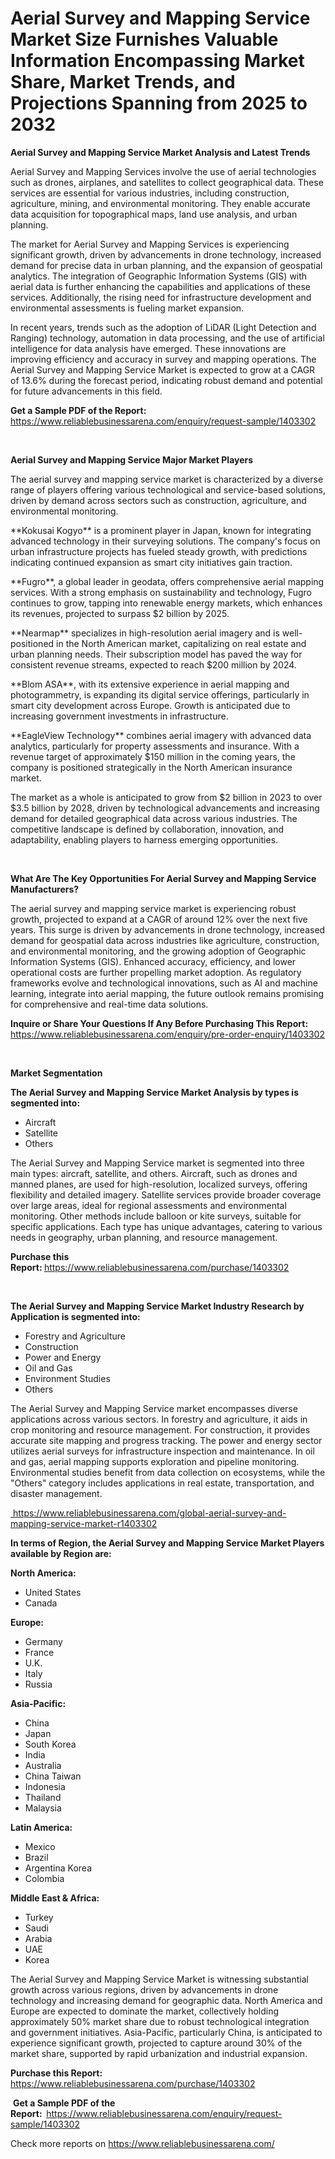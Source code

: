 <p><h1>Aerial Survey and Mapping Service Market Size Furnishes Valuable Information Encompassing Market Share, Market Trends, and Projections Spanning from 2025 to 2032</h1></p><p><strong>Aerial Survey and Mapping Service Market Analysis and Latest Trends</strong></p>
<p><p>Aerial Survey and Mapping Services involve the use of aerial technologies such as drones, airplanes, and satellites to collect geographical data. These services are essential for various industries, including construction, agriculture, mining, and environmental monitoring. They enable accurate data acquisition for topographical maps, land use analysis, and urban planning.</p><p>The market for Aerial Survey and Mapping Services is experiencing significant growth, driven by advancements in drone technology, increased demand for precise data in urban planning, and the expansion of geospatial analytics. The integration of Geographic Information Systems (GIS) with aerial data is further enhancing the capabilities and applications of these services. Additionally, the rising need for infrastructure development and environmental assessments is fueling market expansion.</p><p>In recent years, trends such as the adoption of LiDAR (Light Detection and Ranging) technology, automation in data processing, and the use of artificial intelligence for data analysis have emerged. These innovations are improving efficiency and accuracy in survey and mapping operations. The Aerial Survey and Mapping Service Market is expected to grow at a CAGR of 13.6% during the forecast period, indicating robust demand and potential for future advancements in this field.</p></p>
<p><strong>Get a Sample PDF of the Report:&nbsp;</strong> <a href="https://www.reliablebusinessarena.com/enquiry/request-sample/1403302?utm_campaign=2514&utm_medium=2&utm_source=Github&utm_content=ia&utm_term=28032025&utm_id=aerial-survey-and-mapping-service">https://www.reliablebusinessarena.com/enquiry/request-sample/1403302</a></p>
<p>&nbsp;</p>
<p><strong>Aerial Survey and Mapping Service Major Market Players</strong></p>
<p><p>The aerial survey and mapping service market is characterized by a diverse range of players offering various technological and service-based solutions, driven by demand across sectors such as construction, agriculture, and environmental monitoring.</p><p>**Kokusai Kogyo** is a prominent player in Japan, known for integrating advanced technology in their surveying solutions. The company's focus on urban infrastructure projects has fueled steady growth, with predictions indicating continued expansion as smart city initiatives gain traction.</p><p>**Fugro**, a global leader in geodata, offers comprehensive aerial mapping services. With a strong emphasis on sustainability and technology, Fugro continues to grow, tapping into renewable energy markets, which enhances its revenues, projected to surpass $2 billion by 2025.</p><p>**Nearmap** specializes in high-resolution aerial imagery and is well-positioned in the North American market, capitalizing on real estate and urban planning needs. Their subscription model has paved the way for consistent revenue streams, expected to reach $200 million by 2024.</p><p>**Blom ASA**, with its extensive experience in aerial mapping and photogrammetry, is expanding its digital service offerings, particularly in smart city development across Europe. Growth is anticipated due to increasing government investments in infrastructure.</p><p>**EagleView Technology** combines aerial imagery with advanced data analytics, particularly for property assessments and insurance. With a revenue target of approximately $150 million in the coming years, the company is positioned strategically in the North American insurance market.</p><p>The market as a whole is anticipated to grow from $2 billion in 2023 to over $3.5 billion by 2028, driven by technological advancements and increasing demand for detailed geographical data across various industries. The competitive landscape is defined by collaboration, innovation, and adaptability, enabling players to harness emerging opportunities.</p></p>
<p>&nbsp;</p>
<p><strong>What Are The Key Opportunities For Aerial Survey and Mapping Service Manufacturers?</strong></p>
<p><p>The aerial survey and mapping service market is experiencing robust growth, projected to expand at a CAGR of around 12% over the next five years. This surge is driven by advancements in drone technology, increased demand for geospatial data across industries like agriculture, construction, and environmental monitoring, and the growing adoption of Geographic Information Systems (GIS). Enhanced accuracy, efficiency, and lower operational costs are further propelling market adoption. As regulatory frameworks evolve and technological innovations, such as AI and machine learning, integrate into aerial mapping, the future outlook remains promising for comprehensive and real-time data solutions.</p></p>
<p><strong>Inquire or Share Your Questions If Any Before Purchasing This Report:</strong> <a href="https://www.reliablebusinessarena.com/enquiry/pre-order-enquiry/1403302?utm_campaign=2514&utm_medium=2&utm_source=Github&utm_content=ia&utm_term=28032025&utm_id=aerial-survey-and-mapping-service">https://www.reliablebusinessarena.com/enquiry/pre-order-enquiry/1403302</a></p>
<p>&nbsp;</p>
<p><strong>Market Segmentation</strong></p>
<p><strong>The Aerial Survey and Mapping Service Market Analysis by types is segmented into:</strong></p>
<p><ul><li>Aircraft</li><li>Satellite</li><li>Others</li></ul></p>
<p><p>The Aerial Survey and Mapping Service market is segmented into three main types: aircraft, satellite, and others. Aircraft, such as drones and manned planes, are used for high-resolution, localized surveys, offering flexibility and detailed imagery. Satellite services provide broader coverage over large areas, ideal for regional assessments and environmental monitoring. Other methods include balloon or kite surveys, suitable for specific applications. Each type has unique advantages, catering to various needs in geography, urban planning, and resource management.</p></p>
<p><strong>Purchase this Report:&nbsp;</strong><a href="https://www.reliablebusinessarena.com/purchase/1403302?utm_campaign=2514&utm_medium=2&utm_source=Github&utm_content=ia&utm_term=28032025&utm_id=aerial-survey-and-mapping-service">https://www.reliablebusinessarena.com/purchase/1403302</a></p>
<p>&nbsp;</p>
<p><strong>The Aerial Survey and Mapping Service Market Industry Research by Application is segmented into:</strong></p>
<p><ul><li>Forestry and Agriculture</li><li>Construction</li><li>Power and Energy</li><li>Oil and Gas</li><li>Environment Studies</li><li>Others</li></ul></p>
<p><p>The Aerial Survey and Mapping Service market encompasses diverse applications across various sectors. In forestry and agriculture, it aids in crop monitoring and resource management. For construction, it provides accurate site mapping and progress tracking. The power and energy sector utilizes aerial surveys for infrastructure inspection and maintenance. In oil and gas, aerial mapping supports exploration and pipeline monitoring. Environmental studies benefit from data collection on ecosystems, while the "Others" category includes applications in real estate, transportation, and disaster management.</p></p>
<p><a href="https://www.reliablebusinessarena.com/global-aerial-survey-and-mapping-service-market-r1403302?utm_campaign=2514&utm_medium=2&utm_source=Github&utm_content=ia&utm_term=28032025&utm_id=aerial-survey-and-mapping-service">&nbsp;https://www.reliablebusinessarena.com/global-aerial-survey-and-mapping-service-market-r1403302</a></p>
<p><strong>In terms of Region, the Aerial Survey and Mapping Service Market Players available by Region are:</strong></p>
<p>
    <p> <strong> North America: </strong>
        <ul>
            <li>United States</li>
            <li>Canada</li>
        </ul>
        </p> 
    <p> <strong> Europe: </strong>
        <ul>
            <li>Germany</li>
            <li>France</li>
            <li>U.K.</li>
            <li>Italy</li>
            <li>Russia</li>
        </ul>
        </p> 
    <p> <strong> Asia-Pacific: </strong>
        <ul>
            <li>China</li>
            <li>Japan</li>
            <li>South Korea</li>
            <li>India</li>
            <li>Australia</li>
            <li>China Taiwan</li>
            <li>Indonesia</li>
            <li>Thailand</li>
            <li>Malaysia</li>
        </ul>
        </p> 
    <p> <strong> Latin America: </strong>
        <ul>
            <li>Mexico</li>
            <li>Brazil</li>
            <li>Argentina Korea</li>
            <li>Colombia</li>
        </ul>
        </p> 
    <p> <strong> Middle East & Africa: </strong>
        <ul>
            <li>Turkey</li>
            <li>Saudi</li>
            <li>Arabia</li>
            <li>UAE</li>
            <li>Korea</li>
        </ul>
    </p>
    </p>
<p><p>The Aerial Survey and Mapping Service Market is witnessing substantial growth across various regions, driven by advancements in drone technology and increasing demand for geographic data. North America and Europe are expected to dominate the market, collectively holding approximately 50% market share due to robust technological integration and government initiatives. Asia-Pacific, particularly China, is anticipated to experience significant growth, projected to capture around 30% of the market share, supported by rapid urbanization and industrial expansion.</p></p>
<p><strong>Purchase this Report: </strong><a href="https://www.reliablebusinessarena.com/purchase/1403302?utm_campaign=2514&utm_medium=2&utm_source=Github&utm_content=ia&utm_term=28032025&utm_id=aerial-survey-and-mapping-service">https://www.reliablebusinessarena.com/purchase/1403302</a></p>
<p>&nbsp;<strong>Get a Sample PDF of the Report:&nbsp;&nbsp;</strong><a href="https://www.reliablebusinessarena.com/enquiry/request-sample/1403302?utm_campaign=2514&utm_medium=2&utm_source=Github&utm_content=ia&utm_term=28032025&utm_id=aerial-survey-and-mapping-service">https://www.reliablebusinessarena.com/enquiry/request-sample/1403302</a></p>
<p><strong></strong></p>
<p>Check more reports on <a href="https://www.reliablebusinessarena.com/?utm_campaign=2514&utm_medium=2&utm_source=Github&utm_content=ia&utm_term=28032025&utm_id=aerial-survey-and-mapping-service">https://www.reliablebusinessarena.com/</a></p>
